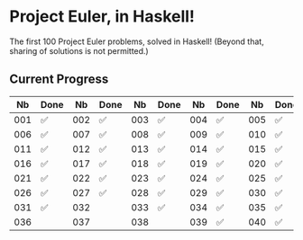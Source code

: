 # Project Euler, in Haskell!

The first 100 Project Euler problems, solved in Haskell! (Beyond that, sharing of solutions is not permitted.)

## Current Progress


|Nb|Done|Nb|Done|Nb|Done|Nb|Done|Nb|Done|
|---|---|---|---|---|---|---|---|---|---|
|001|✅|002|✅|003|✅|004|✅|005|✅|
|006|✅|007|✅|008|✅|009|✅|010|✅|
|011|✅|012|✅|013|✅|014|✅|015|✅|
|016|✅|017|✅|018|✅|019|✅|020|✅|
|021|✅|022|✅|023|✅|024|✅|025|✅|
|026|✅|027|✅|028|✅|029|✅|030|✅|
|031|✅|032| |033|✅|034|✅|035|✅|
|036| |037| |038| |039|✅|040|✅|



